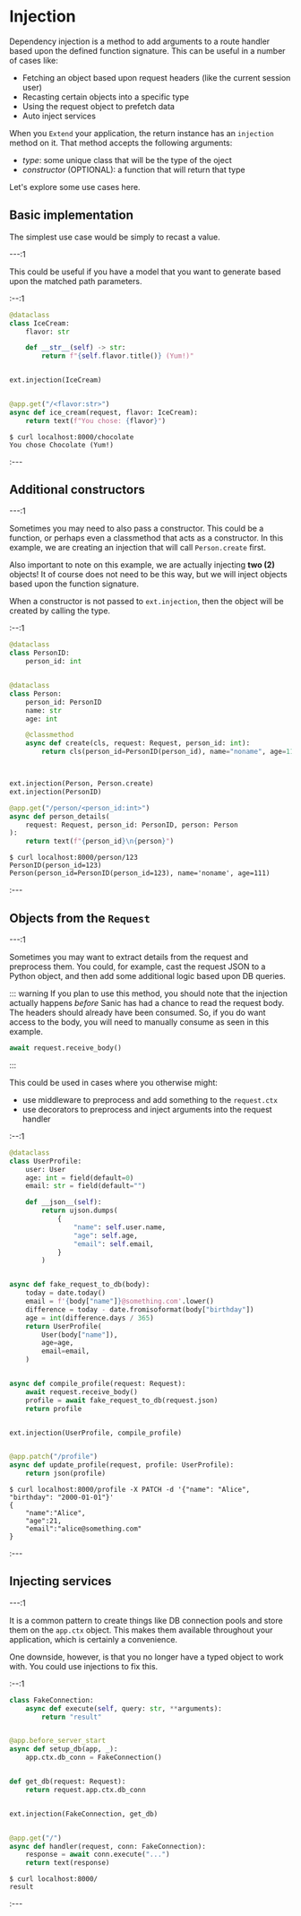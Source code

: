 # Injection

Dependency injection is a method to add arguments to a route handler based upon the defined function signature. This can be useful in a number of cases like:

- Fetching an object based upon request headers (like the current session user)
- Recasting certain objects into a specific type
- Using the request object to prefetch data
- Auto inject services

When you `Extend` your application, the return instance has an `injection` method on it. That method accepts the following arguments:

- *type*: some unique class that will be the type of the oject
- *constructor* (OPTIONAL): a function that will return that type

Let's explore some use cases here.

## Basic implementation

The simplest use case would be simply to recast a value.

---:1

This could be useful if you have a model that you want to generate based upon the matched path parameters.

:--:1

```python
@dataclass
class IceCream:
    flavor: str

    def __str__(self) -> str:
        return f"{self.flavor.title()} (Yum!)"


ext.injection(IceCream)


@app.get("/<flavor:str>")
async def ice_cream(request, flavor: IceCream):
    return text(f"You chose: {flavor}")
```

```
$ curl localhost:8000/chocolate
You chose Chocolate (Yum!)
```
:---

## Additional constructors

---:1

Sometimes you may need to also pass a constructor. This could be a function, or perhaps even a classmethod that acts as a constructor. In this example, we are creating an injection that will call `Person.create` first.

Also important to note on this example, we are actually injecting **two (2)** objects! It of course does not need to be this way, but we will inject objects based upon the function signature.

When a constructor is not passed to `ext.injection`, then the object will be created by calling the type.

:--:1

```python
@dataclass
class PersonID:
    person_id: int


@dataclass
class Person:
    person_id: PersonID
    name: str
    age: int

    @classmethod
    async def create(cls, request: Request, person_id: int):
        return cls(person_id=PersonID(person_id), name="noname", age=111)



ext.injection(Person, Person.create)
ext.injection(PersonID)

@app.get("/person/<person_id:int>")
async def person_details(
    request: Request, person_id: PersonID, person: Person
):
    return text(f"{person_id}\n{person}")
```

```
$ curl localhost:8000/person/123
PersonID(person_id=123)
Person(person_id=PersonID(person_id=123), name='noname', age=111)
```
:---

## Objects from the `Request`

---:1

Sometimes you may want to extract details from the request and preprocess them. You could, for example, cast the request JSON to a Python object, and then add some additional logic based upon DB queries.

::: warning
If you plan to use this method, you should note that the injection actually happens *before* Sanic has had a chance to read the request body. The headers should already have been consumed. So, if you do want access to the body, you will need to manually consume as seen in this example.

```python
await request.receive_body()
```
:::

This could be used in cases where you otherwise might:

- use middleware to preprocess and add something to the `request.ctx`
- use decorators to preprocess and inject arguments into the request handler

:--:1

```python
@dataclass
class UserProfile:
    user: User
    age: int = field(default=0)
    email: str = field(default="")

    def __json__(self):
        return ujson.dumps(
            {
                "name": self.user.name,
                "age": self.age,
                "email": self.email,
            }
        )


async def fake_request_to_db(body):
    today = date.today()
    email = f'{body["name"]}@something.com'.lower()
    difference = today - date.fromisoformat(body["birthday"])
    age = int(difference.days / 365)
    return UserProfile(
        User(body["name"]),
        age=age,
        email=email,
    )


async def compile_profile(request: Request):
    await request.receive_body()
    profile = await fake_request_to_db(request.json)
    return profile


ext.injection(UserProfile, compile_profile)


@app.patch("/profile")
async def update_profile(request, profile: UserProfile):
    return json(profile)
```

```
$ curl localhost:8000/profile -X PATCH -d '{"name": "Alice", "birthday": "2000-01-01"}'
{
    "name":"Alice",
    "age":21,
    "email":"alice@something.com"
}
```
:---

## Injecting services

---:1

It is a common pattern to create things like DB connection pools and store them on the `app.ctx` object. This makes them available throughout your application, which is certainly a convenience.

One downside, however, is that you no longer have a typed object to work with. You could use injections to fix this.

:--:1

```python
class FakeConnection:
    async def execute(self, query: str, **arguments):
        return "result"


@app.before_server_start
async def setup_db(app, _):
    app.ctx.db_conn = FakeConnection()


def get_db(request: Request):
    return request.app.ctx.db_conn


ext.injection(FakeConnection, get_db)


@app.get("/")
async def handler(request, conn: FakeConnection):
    response = await conn.execute("...")
    return text(response)
```
```
$ curl localhost:8000/
result
```

:---
